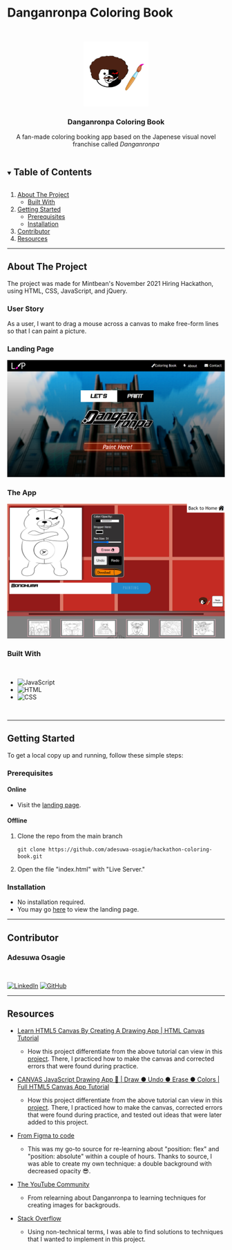 # Danganronpa Coloring Book

<!-- PROJECT LOGO -->
<br />
<p align="center">
  <a href="https://adesuwa-osagie.github.io/hackathon-coloring-book/">
    <img src="./images/monokuma-bobross.png" alt="Logo" width="150" height="150">
  </a>

  <h3 align="center">Danganronpa Coloring Book</h3>

  <p align="center">
    A fan-made coloring booking app based on the Japenese visual novel franchise called <em>Danganronpa</em>
  </p>
</p>

<!-- TABLE OF CONTENTS -->
<details open="open">
  <summary><h2 style="display: inline-block">Table of Contents</h2></summary>
  <ol>
    <li>
      <a href="#about-the-project">About The Project</a>
      <ul>
        <li><a href="#built-with">Built With</a></li>
      </ul>
    </li>
    <li>
      <a href="#getting-started">Getting Started</a>
      <ul>
        <li><a href="#prerequisites">Prerequisites</a></li>
        <li><a href="#installation">Installation</a></li>
      </ul>
    </li>
    <li><a href="#contributor">Contributor</a></li>
    <li><a href="#resources">Resources</a></li>
  </ol>
</details>

---

<!-- ABOUT THE PROJECT -->
## About The Project

The project was made for Mintbean's November 2021 Hiring Hackathon, using HTML, CSS, JavaScript, and jQuery.

### User Story

As a user, I want to drag a mouse across a canvas to make free-form lines so that I can paint a picture. 

### Landing Page

<a href="https://adesuwa-osagie.github.io/hackathon-coloring-book/" target="_blank">![Coloring Book Homepage](./images/screenshots/homepage-screenshot.png)</a>
<br/>

### The App
<a href="https://adesuwa-osagie.github.io/hackathon-coloring-book/color-book.html" target="_blank">![The App](./images/screenshots/app-screenshot.png)</a>
<br/>

### Built With
<br/>

* ![JavaScript](https://img.shields.io/badge/-JAVASCRIPT-3d3b3c?style=flat&logo=javascript)
* ![HTML](https://img.shields.io/badge/-HTML5-%23E34F26?style=flat&logo=html5&logoColor=white)
* ![CSS](https://img.shields.io/badge/-CSS3-%231572B6?logo=css3)
<br/>

---

<!-- GETTING STARTED -->
## Getting Started

To get a local copy up and running, follow these simple steps:

### Prerequisites

#### Online
* Visit the <a href="https://adesuwa-osagie.github.io/hackathon-coloring-book/" target="_blank">landing page</a>.

#### Offline
1. Clone the repo from the main branch
   ```
   git clone https://github.com/adesuwa-osagie/hackathon-coloring-book.git
   ```
2. Open the file "index.html" with "Live Server."

### Installation

* No installation required. 
* You may go <a href="https://adesuwa-osagie.github.io/hackathon-coloring-book/" target="_blank">here</a> to view the landing page.

---

## Contributor

### Adesuwa Osagie
<br/>

[![LinkedIn](https://img.shields.io/badge/-LinkedIn-%230A66C2?style=for-the-badge&logo=linkedin)](https://www.linkedin.com/in/adesuwa-osagie/) [![GitHub](https://img.shields.io/badge/-GITHUB-%23181717?style=for-the-badge&logo=github)](https://github.com/adesuwa-osagie)

---
## Resources

* [Learn HTML5 Canvas By Creating A Drawing App | HTML Canvas Tutorial](https://www.youtube.com/watch?v=3GqUM4mEYKA&t=1s)

    * How this project differentiate from the above tutorial can view in this <a href="https://github.com/adesuwa-osagie/drawing-app-practice" target="_blank">project<a>. There, I practiced how to make the canvas and corrected errors that were found during practice. 

* [CANVAS JavaScript Drawing App 🎨 | Draw ● Undo ● Erase ● Colors | Full HTML5 Canvas App Tutorial](https://www.youtube.com/watch?v=wCwKkT1P7vY)

  * How this project differentiate from the above tutorial can view in this <a href="https://github.com/adesuwa-osagie/drawing-app-2" target="_blank">project<a>. There, I practiced how to make the canvas, corrected errors that were found during practice, and tested out ideas that were later added to this project.

* [From Figma to code](https://scrimba.com/learn/figmatocode)
  
  * This was my go-to source for re-learning about "position: flex" and "position: absolute" within a couple of hours. Thanks to source, I was able to create my own technique: a double background with decreased opacity 😎.

* [The YouTube Community](www.youtube.com)
  
  * From relearning about Danganronpa to learning techniques for creating images for backgrouds.

* [Stack Overflow](https://stackoverflow.com/)
  * Using non-technical terms, I was able to find solutions to techniques that I wanted to implement in this project.


